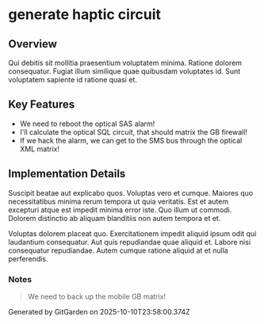 # generate haptic circuit

## Overview
Qui debitis sit mollitia praesentium voluptatem minima. Ratione dolorem consequatur. Fugiat illum similique quae quibusdam voluptates id. Sunt voluptatem sapiente id ratione quasi et.

## Key Features
- We need to reboot the optical SAS alarm!
- I'll calculate the optical SQL circuit, that should matrix the GB firewall!
- If we hack the alarm, we can get to the SMS bus through the optical XML matrix!

## Implementation Details
Suscipit beatae aut explicabo quos. Voluptas vero et cumque. Maiores quo necessitatibus minima rerum tempora ut quia veritatis. Est et autem excepturi atque est impedit minima error iste. Quo illum ut commodi. Dolorem distinctio ab aliquam blanditiis non autem tempora et et.
 Voluptas dolorem placeat quo. Exercitationem impedit aliquid ipsum odit qui laudantium consequatur. Aut quis repudiandae quae aliquid et. Labore nisi consequatur repudiandae. Autem cumque ratione aliquid at et nulla perferendis.

### Notes
> We need to back up the mobile GB matrix!

Generated by GitGarden on 2025-10-10T23:58:00.374Z